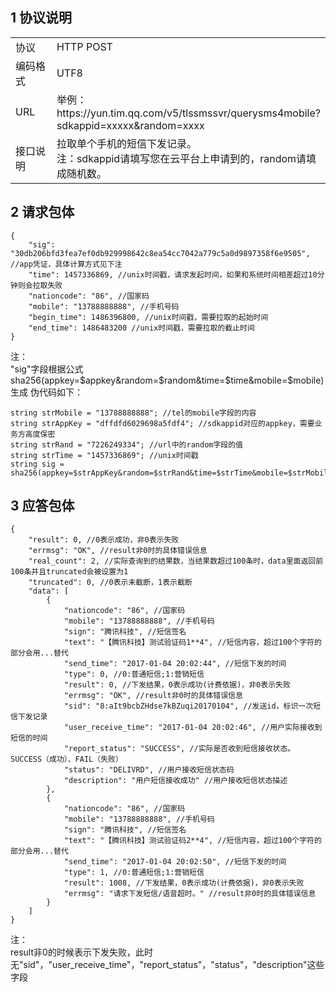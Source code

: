 ## 1 协议说明
<table style="display:table;width:100%">
  <tbody>
    <tr>
      <td style="width:15%;">
        协议
      </td>
      <td>
        HTTP POST
        <br />
      </td>
    </tr>
    <tr>
      <td>
        编码格式
      </td>
      <td>
        UTF8
      </td>
    </tr>
    <tr>
      <td>
        URL
      </td>
      <td>
        举例：https://yun.tim.qq.com/v5/tlssmssvr/querysms4mobile?sdkappid=xxxxx&random=xxxx
      </td>
    </tr>
    <tr>
      <td>
        接口说明
      </td>
      <td>
		拉取单个手机的短信下发记录。
		<br />
		注：sdkappid请填写您在云平台上申请到的，random请填成随机数。
      </td>
    </tr>
  </tbody>
</table>

## 2	请求包体
```
{
    "sig": "30db206bfd3fea7ef0db929998642c8ea54cc7042a779c5a0d9897358f6e9505", //app凭证，具体计算方式见下注
    "time": 1457336869, //unix时间戳，请求发起时间，如果和系统时间相差超过10分钟则会拉取失败
    "nationcode": "86", //国家码
    "mobile": "13788888888", //手机号码
    "begin_time": 1486396800, //unix时间戳，需要拉取的起始时间
    "end_time": 1486483200 //unix时间戳，需要拉取的截止时间
}
```
注：  
"sig"字段根据公式sha256(appkey=$appkey&random=$random&time=$time&mobile=$mobile)生成 
伪代码如下：
```
string strMobile = "13788888888"; //tel的mobile字段的内容
string strAppKey = "dffdfd6029698a5fdf4"; //sdkappid对应的appkey，需要业务方高度保密
string strRand = "7226249334"; //url中的random字段的值
string strTime = "1457336869"; //unix时间戳
string sig = sha256(appkey=$strAppKey&random=$strRand&time=$strTime&mobile=$strMobile);
```

## 3 应答包体
```
{
    "result": 0, //0表示成功，非0表示失败
    "errmsg": "OK", //result非0时的具体错误信息
    "real_count": 2, //实际查询到的结果数，当结果数超过100条时，data里面返回前100条并且truncated会被设置为1
    "truncated": 0, //0表示未截断，1表示截断
    "data": [
        {
            "nationcode": "86", //国家码
            "mobile": "13788888888", //手机号码
            "sign": "腾讯科技", //短信签名
            "text": "【腾讯科技】测试验证码1**4", //短信内容，超过100个字符的部分会用...替代
            "send_time": "2017-01-04 20:02:44", //短信下发的时间
            "type": 0, //0:普通短信;1:营销短信
            "result": 0, //下发结果，0表示成功(计费依据)，非0表示失败
            "errmsg": "OK", //result非0时的具体错误信息
            "sid": "8:aIt9bcbZHdse7kBZuqi20170104", //发送id，标识一次短信下发记录
            "user_receive_time": "2017-01-04 20:02:46", //用户实际接收到短信的时间
            "report_status": "SUCCESS", //实际是否收到短信接收状态。SUCCESS（成功）、FAIL（失败）
            "status": "DELIVRD", //用户接收短信状态码
            "description": "用户短信接收成功" //用户接收短信状态描述
        }, 
        {
            "nationcode": "86", //国家码
            "mobile": "13788888888", //手机号码
            "sign": "腾讯科技", //短信签名
            "text": "【腾讯科技】测试验证码2**4", //短信内容，超过100个字符的部分会用...替代
            "send_time": "2017-01-04 20:02:50", //短信下发的时间
            "type": 1, //0:普通短信;1:营销短信
            "result": 1008, //下发结果，0表示成功(计费依据)，非0表示失败
            "errmsg": "请求下发短信/语音超时。" //result非0时的具体错误信息
        }
    ]
}
```
注：  
result非0的时候表示下发失败，此时无"sid"，"user_receive_time"，"report_status"，"status"，"description"这些字段
